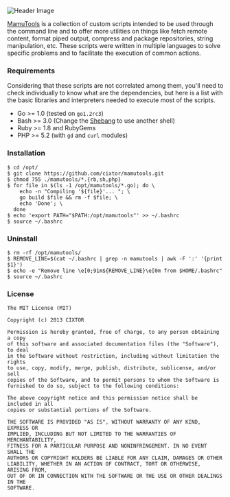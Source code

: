 ![Header Image](http://cixtor.com/uploads/mamutools-logo.png)

[MamuTools](http://cixtor.com/mamutools) is a collection of custom scripts intended to be used through the command line and to offer more utilities on things like fetch remote content, format piped output, compress and package repositories, string manipulation, etc. These scripts were written in multiple languages to solve specific problems and to facilitate the execution of common actions.

### Requirements

Considering that these scripts are not correlated among them, you'll need to check individually to know what are the dependencies, but here is a list with the basic libraries and interpreters needed to execute most of the scripts.

* Go >= 1.0 (tested on `go1.2rc3`)
* Bash >= 3.0 (Change the [Shebang](http://en.wikipedia.org/wiki/Shebang_(Unix)) to use another shell)
* Ruby >= 1.8 and RubyGems
* PHP >= 5.2 (with `gd` and `curl` modules)

### Installation

```shell
$ cd /opt/
$ git clone https://github.com/cixtor/mamutools.git
$ chmod 755 ./mamutools/*.{rb,sh,php}
$ for file in $(ls -1 /opt/mamutools/*.go); do \
    echo -n "Compiling '${file}'... "; \
    go build $file && rm -f $file; \
    echo 'Done'; \
  done
$ echo 'export PATH="$PATH:/opt/mamutools"' >> ~/.bashrc
$ source ~/.bashrc
```

### Uninstall

```shell
$ rm -rf /opt/mamutools/
$ REMOVE_LINE=$(cat ~/.bashrc | grep -n mamutools | awk -F ':' '{print $1}')
$ echo -e "Remove line \e[0;91m${REMOVE_LINE}\e[0m from $HOME/.bashrc"
$ source ~/.bashrc
```

### License

```
The MIT License (MIT)

Copyright (c) 2013 CIXTOR

Permission is hereby granted, free of charge, to any person obtaining a copy
of this software and associated documentation files (the "Software"), to deal
in the Software without restriction, including without limitation the rights
to use, copy, modify, merge, publish, distribute, sublicense, and/or sell
copies of the Software, and to permit persons to whom the Software is
furnished to do so, subject to the following conditions:

The above copyright notice and this permission notice shall be included in all
copies or substantial portions of the Software.

THE SOFTWARE IS PROVIDED "AS IS", WITHOUT WARRANTY OF ANY KIND, EXPRESS OR
IMPLIED, INCLUDING BUT NOT LIMITED TO THE WARRANTIES OF MERCHANTABILITY,
FITNESS FOR A PARTICULAR PURPOSE AND NONINFRINGEMENT. IN NO EVENT SHALL THE
AUTHORS OR COPYRIGHT HOLDERS BE LIABLE FOR ANY CLAIM, DAMAGES OR OTHER
LIABILITY, WHETHER IN AN ACTION OF CONTRACT, TORT OR OTHERWISE, ARISING FROM,
OUT OF OR IN CONNECTION WITH THE SOFTWARE OR THE USE OR OTHER DEALINGS IN THE
SOFTWARE.
```
